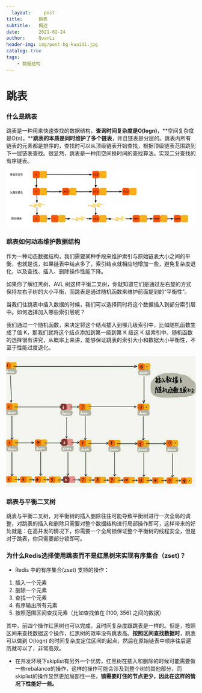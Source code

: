 ```yaml
---
  layout:     post
title:      跳表
subtitle:   概述
date:       2021-02-24
author:     QuanLi
header-img: img/post-bg-kuaidi.jpg
catalog: true
tags:
    - 数据结构
---
```


# 跳表

### 什么是跳表

​	跳表是一种用来快速查找的数据结构，**查询时间复杂度是O(logn)**，**空间复杂度是O(n)。****跳表的本质是同时维护了多个链表**，并且链表是分层的。跳表内所有链表的元素都是排序的，查找时可以从顶级链表开始查找，根据顶级链表范围跳到下一层链表查找。很显然，跳表是一种用空间换时间的查找算法。实现二分查找的有序链表。

![image-20210516143944000](2021-02-24-跳表.assets/image-20210516143944000.png)



### 跳表如何动态维护数据结构

作为一种动态数据结构，我们需要某种手段来维护索引与原始链表大小之间的平衡，也就是说，如果链表中结点多了，索引结点就相应地增加一些，避免复杂度退化，以及查找、插入、删除操作性能下降。

如果你了解红黑树、AVL 树这样平衡二叉树，你就知道它们是通过左右旋的方式保持左右子树的大小平衡，而跳表是通过随机函数来维护前面提到的“平衡性”。

当我们往跳表中插入数据的时候，我们可以选择同时将这个数据插入到部分索引层中。如何选择加入哪些索引层呢？

我们通过一个随机函数，来决定将这个结点插入到哪几级索引中，比如随机函数生成了值 K，那我们就将这个结点添加到第一级到第 K 级这 K 级索引中。随机函数的选择很有讲究，从概率上来讲，能够保证跳表的索引大小和数据大小平衡性，不至于性能过度退化。

![image-20210516144008547](2021-02-24-跳表.assets/image-20210516144008547.png)

### 跳表与平衡二叉树

​	跳表与平衡二叉树，对平衡树的插入删除往往可能导致平衡树进行一次全局的调整，对跳表的插入和删除只需要对整个数据结构进行局部操作即可，这样带来的好处就是：在高并发的情况下，你需要一个全局锁保证整个平衡树的线程安全，但是对于跳表，你只需要部分锁即可。

### 为什么Redis选择使用跳表而不是红黑树来实现有序集合（zset)？

- Redis 中的有序集合(zset) 支持的操作：

1. 插入一个元素
2. 删除一个元素
3. 查找一个元素
4. 有序输出所有元素
5. 按照范围区间查找元素（比如查找值在 [100, 356] 之间的数据）

其中，前四个操作红黑树也可以完成，且时间复杂度跟跳表是一样的。但是，按照区间来查找数据这个操作，红黑树的效率没有跳表高。**按照区间查找数据时**，跳表可以做到 O(logn) 的时间复杂度定位区间的起点，然后在原始链表中顺序往后遍历就可以了，非常高效。

- 在并发环境下skiplist有另外一个优势，红黑树在插入和删除的时候可能需要做一些rebalance的操作，这样的操作可能会涉及到整个树的其他部分，而skiplist的操作显然更加局部性一些，**锁需要盯住的节点更少，因此在这样的情况下性能好一些。**